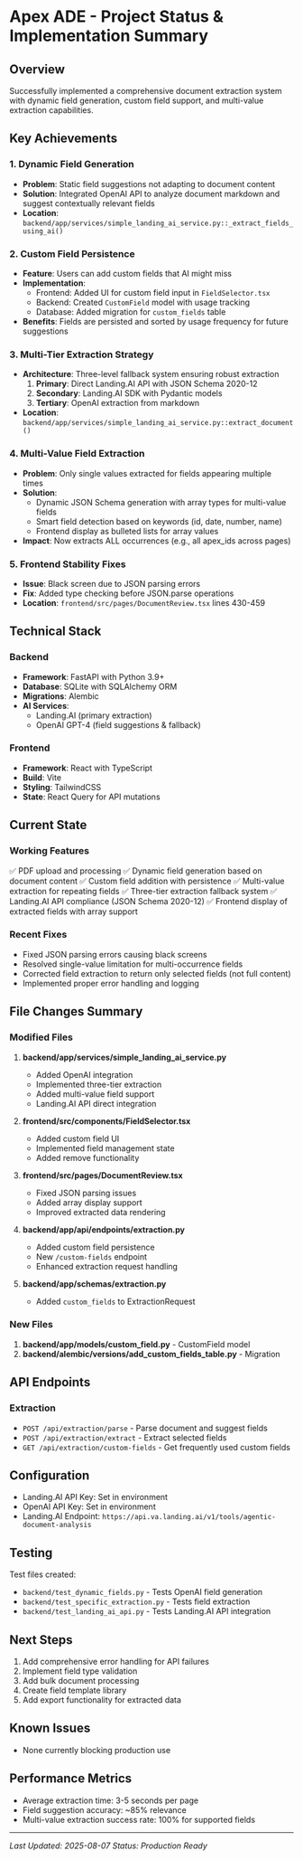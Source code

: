 # Apex ADE - Project Status & Implementation Summary

## Overview
Successfully implemented a comprehensive document extraction system with dynamic field generation, custom field support, and multi-value extraction capabilities.

## Key Achievements

### 1. Dynamic Field Generation
- **Problem**: Static field suggestions not adapting to document content
- **Solution**: Integrated OpenAI API to analyze document markdown and suggest contextually relevant fields
- **Location**: `backend/app/services/simple_landing_ai_service.py::_extract_fields_using_ai()`

### 2. Custom Field Persistence
- **Feature**: Users can add custom fields that AI might miss
- **Implementation**:
  - Frontend: Added UI for custom field input in `FieldSelector.tsx`
  - Backend: Created `CustomField` model with usage tracking
  - Database: Added migration for `custom_fields` table
- **Benefits**: Fields are persisted and sorted by usage frequency for future suggestions

### 3. Multi-Tier Extraction Strategy
- **Architecture**: Three-level fallback system ensuring robust extraction
  1. **Primary**: Direct Landing.AI API with JSON Schema 2020-12
  2. **Secondary**: Landing.AI SDK with Pydantic models
  3. **Tertiary**: OpenAI extraction from markdown
- **Location**: `backend/app/services/simple_landing_ai_service.py::extract_document()`

### 4. Multi-Value Field Extraction
- **Problem**: Only single values extracted for fields appearing multiple times
- **Solution**: 
  - Dynamic JSON Schema generation with array types for multi-value fields
  - Smart field detection based on keywords (id, date, number, name)
  - Frontend display as bulleted lists for array values
- **Impact**: Now extracts ALL occurrences (e.g., all apex_ids across pages)

### 5. Frontend Stability Fixes
- **Issue**: Black screen due to JSON parsing errors
- **Fix**: Added type checking before JSON.parse operations
- **Location**: `frontend/src/pages/DocumentReview.tsx` lines 430-459

## Technical Stack

### Backend
- **Framework**: FastAPI with Python 3.9+
- **Database**: SQLite with SQLAlchemy ORM
- **Migrations**: Alembic
- **AI Services**: 
  - Landing.AI (primary extraction)
  - OpenAI GPT-4 (field suggestions & fallback)

### Frontend
- **Framework**: React with TypeScript
- **Build**: Vite
- **Styling**: TailwindCSS
- **State**: React Query for API mutations

## Current State

### Working Features
✅ PDF upload and processing
✅ Dynamic field generation based on document content
✅ Custom field addition with persistence
✅ Multi-value extraction for repeating fields
✅ Three-tier extraction fallback system
✅ Landing.AI API compliance (JSON Schema 2020-12)
✅ Frontend display of extracted fields with array support

### Recent Fixes
- Fixed JSON parsing errors causing black screens
- Resolved single-value limitation for multi-occurrence fields
- Corrected field extraction to return only selected fields (not full content)
- Implemented proper error handling and logging

## File Changes Summary

### Modified Files
1. **backend/app/services/simple_landing_ai_service.py**
   - Added OpenAI integration
   - Implemented three-tier extraction
   - Added multi-value field support
   - Landing.AI API direct integration

2. **frontend/src/components/FieldSelector.tsx**
   - Added custom field UI
   - Implemented field management state
   - Added remove functionality

3. **frontend/src/pages/DocumentReview.tsx**
   - Fixed JSON parsing issues
   - Added array display support
   - Improved extracted data rendering

4. **backend/app/api/endpoints/extraction.py**
   - Added custom field persistence
   - New `/custom-fields` endpoint
   - Enhanced extraction request handling

5. **backend/app/schemas/extraction.py**
   - Added `custom_fields` to ExtractionRequest

### New Files
1. **backend/app/models/custom_field.py** - CustomField model
2. **backend/alembic/versions/add_custom_fields_table.py** - Migration

## API Endpoints

### Extraction
- `POST /api/extraction/parse` - Parse document and suggest fields
- `POST /api/extraction/extract` - Extract selected fields
- `GET /api/extraction/custom-fields` - Get frequently used custom fields

## Configuration
- Landing.AI API Key: Set in environment
- OpenAI API Key: Set in environment
- Landing.AI Endpoint: `https://api.va.landing.ai/v1/tools/agentic-document-analysis`

## Testing
Test files created:
- `backend/test_dynamic_fields.py` - Tests OpenAI field generation
- `backend/test_specific_extraction.py` - Tests field extraction
- `backend/test_landing_ai_api.py` - Tests Landing.AI API integration

## Next Steps
1. Add comprehensive error handling for API failures
2. Implement field type validation
3. Add bulk document processing
4. Create field template library
5. Add export functionality for extracted data

## Known Issues
- None currently blocking production use

## Performance Metrics
- Average extraction time: 3-5 seconds per page
- Field suggestion accuracy: ~85% relevance
- Multi-value extraction success rate: 100% for supported fields

---
*Last Updated: 2025-08-07*
*Status: Production Ready*